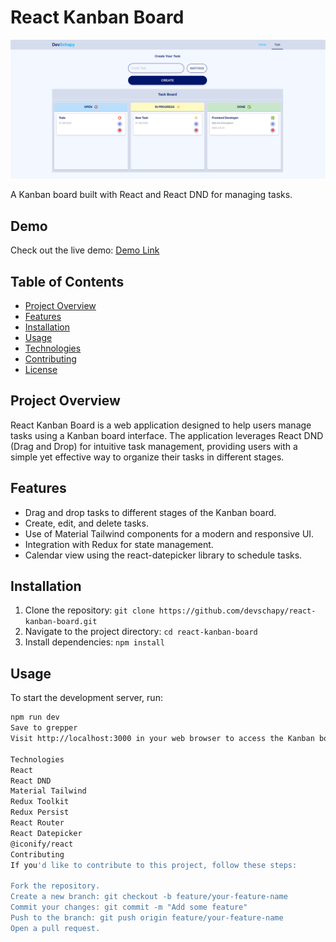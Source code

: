 # React Kanban Board

![React Kanban Board](/public/image/view.png)

A Kanban board built with React and React DND for managing tasks.

## Demo

Check out the live demo: [Demo Link](https://dev-dnd.netlify.app/)

## Table of Contents

- [Project Overview](#project-overview)
- [Features](#features)
- [Installation](#installation)
- [Usage](#usage)
- [Technologies](#technologies)
- [Contributing](#contributing)
- [License](#license)

## Project Overview

React Kanban Board is a web application designed to help users manage tasks using a Kanban board interface. The application leverages React DND (Drag and Drop) for intuitive task management, providing users with a simple yet effective way to organize their tasks in different stages.

## Features

- Drag and drop tasks to different stages of the Kanban board.
- Create, edit, and delete tasks.
- Use of Material Tailwind components for a modern and responsive UI.
- Integration with Redux for state management.
- Calendar view using the react-datepicker library to schedule tasks.

## Installation

1. Clone the repository: `git clone https://github.com/devschapy/react-kanban-board.git`
2. Navigate to the project directory: `cd react-kanban-board`
3. Install dependencies: `npm install`

## Usage

To start the development server, run:

```bash
npm run dev
Save to grepper
Visit http://localhost:3000 in your web browser to access the Kanban board.

Technologies
React
React DND
Material Tailwind
Redux Toolkit
Redux Persist
React Router
React Datepicker
@iconify/react
Contributing
If you'd like to contribute to this project, follow these steps:

Fork the repository.
Create a new branch: git checkout -b feature/your-feature-name
Commit your changes: git commit -m "Add some feature"
Push to the branch: git push origin feature/your-feature-name
Open a pull request.